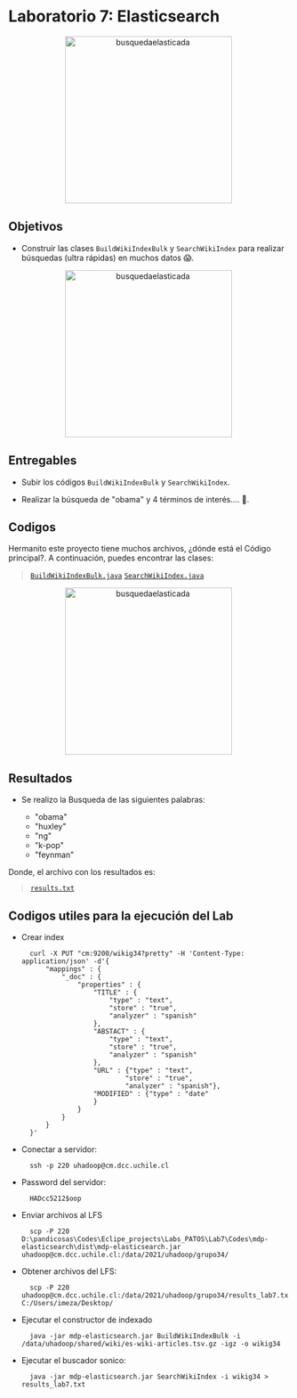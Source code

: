 # Laboratorio 7: Elasticsearch

<p align="center">
<img src="https://blog.bismart.com/hs-fs/hubfs/Imported_Blog_Media/Elastic%20Search/Elasticsearch%20GIF.gif?width=900&name=Elasticsearch%20GIF.gif" alt="busquedaelasticada" height="300">
</p>

## Objetivos

- Construir las clases ```BuildWikiIndexBulk``` y ```SearchWikiIndex``` para realizar búsquedas (ultra rápidas) en muchos datos 😱.

<p align="center">
<img src="https://lh3.googleusercontent.com/proxy/FdTczxwSWx4NH6QOwK1CKry0TXrAPUUC16Xy4oC9df97_1xsLVCPsdi71sW8_oJI10t52JOR3xefDqWIlDrBsmhuBqQhKAGaDWFp4EJCnMK5xLJVxKByOx_ix3fFTdXujEw0RXXcd9Wuom2mVqx4PcfEjwPKHMfvce4" alt="busquedaelasticada" height="300">
</p>

## Entregables

- Subir los códigos ```BuildWikiIndexBulk``` y ```SearchWikiIndex```.

- Realizar la búsqueda de "obama" y 4 términos de interés.... 🤔.

## Codigos

Hermanito este proyecto tiene muchos archivos, ¿dónde está el Código principal?. A continuación, puedes encontrar las clases:

> [`BuildWikiIndexBulk.java`](https://github.com/Mezosky/Labs_PATOS/blob/main/Lab7/Codes/mdp-elasticsearch/src/cl/uchile/pmd/BuildWikiIndexBulk.java)
> [`SearchWikiIndex.java`](https://github.com/Mezosky/Labs_PATOS/blob/main/Lab7/Codes/mdp-elasticsearch/src/cl/uchile/pmd/SearchWikiIndex.java)

<p align="center">
<img src="https://media.tenor.com/images/a2f66c292f5a4fa9fd898bd06ddcfcbe/tenor.gif" alt="busquedaelasticada" height="300">
</p>

## Resultados

- Se realizo la Busqueda de las siguientes palabras:

    - "obama"
    - "huxley"
    - "ng"
    - "k-pop"
    - "feynman"

Donde, el archivo con los resultados es:
> [`results.txt`](https://raw.githubusercontent.com/Mezosky/Labs_PATOS/main/Lab7/Resultados/results.txt)

## Codigos utiles para la ejecución del Lab

- Crear index

        curl -X PUT "cm:9200/wikig34?pretty" -H 'Content-Type: application/json' -d'{
            "mappings" : {
                "_doc" : {
                    "properties" : {
                        "TITLE" : {
                            "type" : "text",
                            "store" : "true",
                            "analyzer" : "spanish"
                        }, 
                        "ABSTACT" : {
                            "type" : "text",
                            "store" : "true",
                            "analyzer" : "spanish"
                        }, 
                        "URL" : {"type" : "text",
                                "store" : "true",
                                "analyzer" : "spanish"}, 
                        "MODIFIED" : {"type" : "date"
                        }
                    }
                }
            }
        }'

- Conectar a servidor:
        
        ssh -p 220 uhadoop@cm.dcc.uchile.cl

- Password del servidor: 

        HADcc5212$oop

- Enviar archivos al LFS

        scp -P 220 D:\pandicosas\Codes\Eclipe_projects\Labs_PATOS\Lab7\Codes\mdp-elasticsearch\dist\mdp-elasticsearch.jar uhadoop@cm.dcc.uchile.cl:/data/2021/uhadoop/grupo34/

- Obtener archivos del LFS: 

        scp -P 220 uhadoop@cm.dcc.uchile.cl:/data/2021/uhadoop/grupo34/results_lab7.txt C:/Users/imeza/Desktop/

- Ejecutar el constructor de indexado

        java -jar mdp-elasticsearch.jar BuildWikiIndexBulk -i /data/uhadoop/shared/wiki/es-wiki-articles.tsv.gz -igz -o wikig34


- Ejecutar el buscador sonico:

        java -jar mdp-elasticsearch.jar SearchWikiIndex -i wikig34 > results_lab7.txt